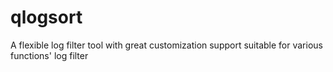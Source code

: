 # qlogsort
A flexible log filter tool with great customization support suitable for various functions' log filter
